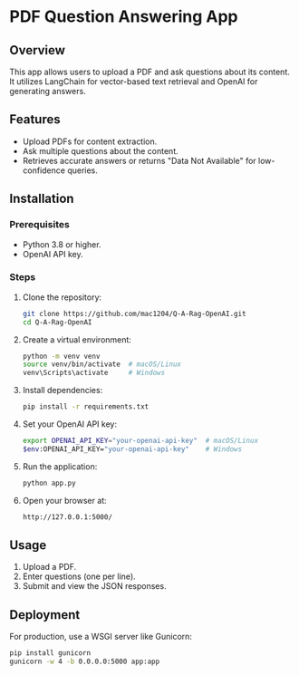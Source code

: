 # PDF Question Answering App

## Overview
This app allows users to upload a PDF and ask questions about its content. It utilizes LangChain for vector-based text retrieval and OpenAI for generating answers.

## Features
- Upload PDFs for content extraction.
- Ask multiple questions about the content.
- Retrieves accurate answers or returns "Data Not Available" for low-confidence queries.

## Installation

### Prerequisites
- Python 3.8 or higher.
- OpenAI API key.

### Steps
1. Clone the repository:
   ```bash
   git clone https://github.com/mac1204/Q-A-Rag-OpenAI.git
   cd Q-A-Rag-OpenAI
   
2. Create a virtual environment:
    ```bash
    python -m venv venv
    source venv/bin/activate  # macOS/Linux
    venv\Scripts\activate     # Windows
   
3. Install dependencies:
    ```bash
    pip install -r requirements.txt
   
4. Set your OpenAI API key:
    ```bash
    export OPENAI_API_KEY="your-openai-api-key"  # macOS/Linux
    $env:OPENAI_API_KEY="your-openai-api-key"    # Windows

5. Run the application:
    ```bash
    python app.py
   
6. Open your browser at:
    ```bash
    http://127.0.0.1:5000/
   
## Usage
1. Upload a PDF.
2. Enter questions (one per line).
3. Submit and view the JSON responses.

## Deployment
For production, use a WSGI server like Gunicorn:
```bash
pip install gunicorn
gunicorn -w 4 -b 0.0.0.0:5000 app:app
